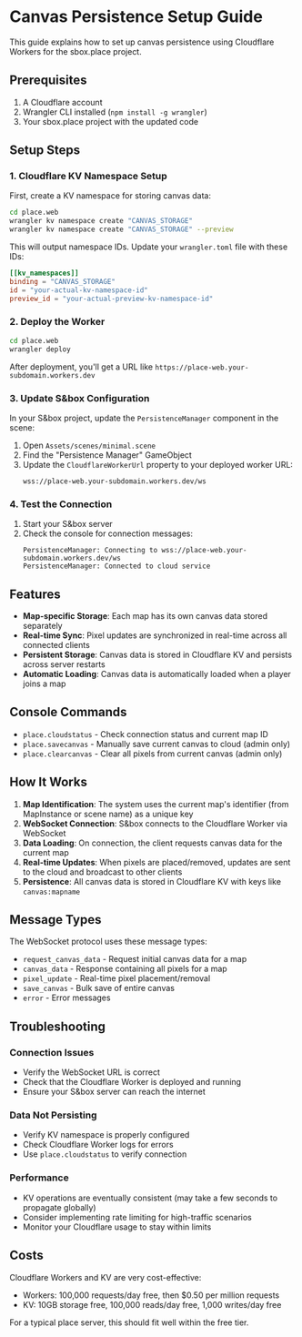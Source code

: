 # Canvas Persistence Setup Guide

This guide explains how to set up canvas persistence using Cloudflare Workers for the sbox.place project.

## Prerequisites

1. A Cloudflare account
2. Wrangler CLI installed (`npm install -g wrangler`)
3. Your sbox.place project with the updated code

## Setup Steps

### 1. Cloudflare KV Namespace Setup

First, create a KV namespace for storing canvas data:

```bash
cd place.web
wrangler kv namespace create "CANVAS_STORAGE"
wrangler kv namespace create "CANVAS_STORAGE" --preview
```

This will output namespace IDs. Update your `wrangler.toml` file with these IDs:

```toml
[[kv_namespaces]]
binding = "CANVAS_STORAGE"
id = "your-actual-kv-namespace-id"
preview_id = "your-actual-preview-kv-namespace-id"
```

### 2. Deploy the Worker

```bash
cd place.web
wrangler deploy
```

After deployment, you'll get a URL like `https://place-web.your-subdomain.workers.dev`

### 3. Update S&box Configuration

In your S&box project, update the `PersistenceManager` component in the scene:

1. Open `Assets/scenes/minimal.scene`
2. Find the "Persistence Manager" GameObject
3. Update the `CloudflareWorkerUrl` property to your deployed worker URL:
   ```
   wss://place-web.your-subdomain.workers.dev/ws
   ```

### 4. Test the Connection

1. Start your S&box server
2. Check the console for connection messages:
   ```
   PersistenceManager: Connecting to wss://place-web.your-subdomain.workers.dev/ws
   PersistenceManager: Connected to cloud service
   ```

## Features

- **Map-specific Storage**: Each map has its own canvas data stored separately
- **Real-time Sync**: Pixel updates are synchronized in real-time across all connected clients
- **Persistent Storage**: Canvas data is stored in Cloudflare KV and persists across server restarts
- **Automatic Loading**: Canvas data is automatically loaded when a player joins a map

## Console Commands

- `place.cloudstatus` - Check connection status and current map ID
- `place.savecanvas` - Manually save current canvas to cloud (admin only)
- `place.clearcanvas` - Clear all pixels from current canvas (admin only)

## How It Works

1. **Map Identification**: The system uses the current map's identifier (from MapInstance or scene name) as a unique key
2. **WebSocket Connection**: S&box connects to the Cloudflare Worker via WebSocket
3. **Data Loading**: On connection, the client requests canvas data for the current map
4. **Real-time Updates**: When pixels are placed/removed, updates are sent to the cloud and broadcast to other clients
5. **Persistence**: All canvas data is stored in Cloudflare KV with keys like `canvas:mapname`

## Message Types

The WebSocket protocol uses these message types:

- `request_canvas_data` - Request initial canvas data for a map
- `canvas_data` - Response containing all pixels for a map
- `pixel_update` - Real-time pixel placement/removal
- `save_canvas` - Bulk save of entire canvas
- `error` - Error messages

## Troubleshooting

### Connection Issues
- Verify the WebSocket URL is correct
- Check that the Cloudflare Worker is deployed and running
- Ensure your S&box server can reach the internet

### Data Not Persisting
- Verify KV namespace is properly configured
- Check Cloudflare Worker logs for errors
- Use `place.cloudstatus` to verify connection

### Performance
- KV operations are eventually consistent (may take a few seconds to propagate globally)
- Consider implementing rate limiting for high-traffic scenarios
- Monitor your Cloudflare usage to stay within limits

## Costs

Cloudflare Workers and KV are very cost-effective:
- Workers: 100,000 requests/day free, then $0.50 per million requests
- KV: 10GB storage free, 100,000 reads/day free, 1,000 writes/day free

For a typical place server, this should fit well within the free tier.
